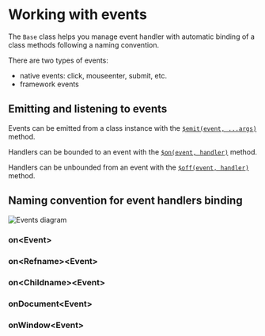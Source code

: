 # Working with events

The `Base` class helps you manage event handler with automatic binding of a class methods following a naming convention.

There are two types of events:

- native events: click, mouseenter, submit, etc.
- framework events

## Emitting and listening to events

Events can be emitted from a class instance with the [`$emit(event, ...args)`](/api/instance-methods.html#emit-event-args) method.

Handlers can be bounded to an event with the [`$on(event, handler)`](/api/instance-methods.html#on-event-callback) method.

Handlers can be unbounded from an event with the [`$off(event, handler)`](/api/instance-methods.html#off-event-callback) method.

## Naming convention for event handlers binding

![Events diagram](../../assets/events-diagram.png)

### on\<Event>

### on\<Refname>\<Event>

### on\<Childname>\<Event>

### onDocument\<Event>

### onWindow\<Event>

